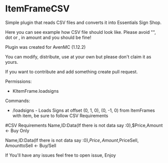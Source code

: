 # ItemFrameCSV


Simple plugin that reads CSV files and converts it into Essentials Sign Shop.

Here you can see example how CSV file should look like.
Please avoid "", dot or , in amount and you should be fine!

Plugin was created for AvenMC (1.12.2)

You can modify, distribute, use at your own
but please don't claim it as yours.

If you want to contribute and add something create pull request.

Permissions:
- KItemFrame.loadsigns

Commands:
- /loadsigns - Loads Signs at offset (0, 1, 0), (0, -1, 0) from ItemFrames with item, be sure to follow CSV Requirements
                                        
#CSV Requirements
Name,ID:Data(If there is not data say :0),$Price,Amount   <- Buy Only


Name,ID:Data(If there is not data say :0),$Price,Amount,$PriceSell, AmounttoSell <- Buy/Sell

If You'll have any issues feel free to open issue, Enjoy

